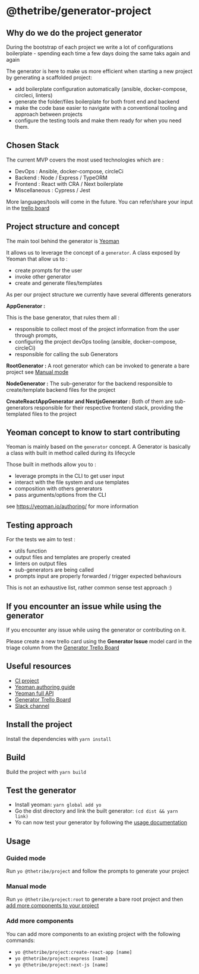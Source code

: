 # @thetribe/generator-project


## Why do we do the project generator 
During the bootstrap of each project we write a lot of configurations boilerplate - spending each time a few days doing the same taks again and again

The generator is here to make us more efficient when starting a new project by generating a scaffolded project: 

* add boilerplate configuration automatically (ansible, docker-compose, circleci, linters)
* generate the folder/files boilerplate for both front end and backend
* make the code base easier to navigate with a conventional tooling and approach between projects
* configure the testing tools and make them ready for when you need them. 

## Chosen Stack
The current MVP covers the most used technologies which are : 
* DevOps : Ansible, docker-compose, circleCi
* Backend : Node / Express / TypeORM
* Frontend : React with CRA / Next boilerplate
* Miscellaneous : Cypress / Jest  

More languages/tools will come in the future. You can refer/share your input in the [trello board](https://trello.com/b/T2yA4yFF/generateur-scrum-board)

## Project structure and concept

The main tool behind the generator is [Yeoman](https://yeoman.io/)

It allows us to leverage the concept of a `generator`. A class exposed by Yeoman that allow us to : 
* create prompts for the user
* invoke other generator 
* create and generate files/templates

As per our project structure we currently have several differents generators

**AppGenerator :** 

This is the base generator, that rules them all : 
- responsible to collect most of the project information from the user through prompts, 
- configuring the project devOps tooling (ansible, docker-compose, circleCi)
- responsible for calling the sub Generators

**RootGenerator :** A root generator which can be invoked to generate a bare project see [Manual mode](#manual-mode) 

**NodeGenerator :**  The sub-generator for the backend responsible to create/template backend files for the project 

**CreateReactAppGenerator and NextjsGenerator :** Both of them are sub-generators responsible for their respective frontend stack, providing the templated files to the project


## Yeoman concept to know to start contributing

Yeoman is mainly based on the `generator` concept. A Generator is basically a class with built in method called during its lifecycle

Those built in methods allow you to : 
* leverage prompts in the CLI to get user input
* interact with the file system and use templates
* composition with others generators
* pass arguments/options from the CLI

see https://yeoman.io/authoring/ for more information
 

## Testing approach

For the tests we aim to test :
- utils function
- output files and templates are properly created
- linters on output files
- sub-generators are being called
- prompts input are properly forwarded / trigger expected behaviours

This is not an exhaustive list, rather common sense test approach :)  


## If you encounter an issue while using the generator 

If you encounter any issue while using the generator or contributing on it. 

Please create a new trello card using the **Generator Issue** model card in the triage column from the [Generator Trello Board](https://trello.com/b/T2yA4yFF/generateur-scrum-board)


## Useful resources 
* [CI project](https://app.circleci.com/pipelines/github/thetribeio/generator-project)
* [Yeoman authoring guide](https://yeoman.io/authoring/)
* [Yeoman full API](https://yeoman.github.io/generator/)
* [Generator Trello Board](https://trello.com/b/T2yA4yFF/generateur-scrum-board)
* [Slack channel ](https://app.slack.com/client/T0EMTFESW/C019M7EEBT5/thread/C0EMTFF50-1607075028.358400)

## Install the project

Install the dependencies with `yarn install`

## Build

Build the project with `yarn build`

## Test the generator

- Install yeoman: `yarn global add yo`
- Go the dist directory and link the built generator: `(cd dist && yarn link)`
- Yo can now test your generator by following the [usage documentation](#usage)

## Usage

### Guided mode

Run `yo @thetribe/project` and follow the prompts to generate your project

### Manual mode

Run `yo @thetribe/project:root` to generate a bare root project and then
[add more components to your project](#add-more-components)

### Add more components

You can add more components to an existing project with the following commands:
 - `yo @thetribe/project:create-react-app [name]`
 - `yo @thetribe/project:express [name]`
 - `yo @thetribe/project:next-js [name]`
